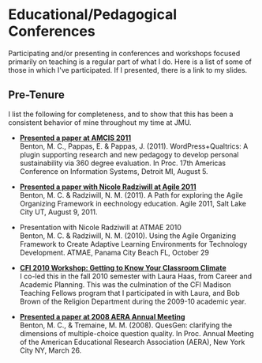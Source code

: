 # Educational/Pedagogical Conferences

Participating and/or presenting in conferences and workshops focused primarily on teaching is a regular part of what I do. Here is a list of some of those in which I've participated. If I presented, there is a link to my slides.



## Pre-Tenure

I list the following for completeness, and to show that this has been a consistent behavior of mine throughout my time at JMU.

* **[Presented a paper at AMCIS 2011](https://github.com/morphatic/isat-portfolio/raw/master/supporting_materials/publications/2011--AMCIS--Wordpress%2BQualtrics.pdf)**<br>Benton, M. C., Pappas, E. & Pappas, J. (2011). WordPress+Qualtrics: A plugin supporting research and new pedagogy to develop personal sustainability via 360 degree evaluation. In Proc. 17th Americas Conference on Information Systems, Detroit MI, August 5.

* **[Presented a paper with Nicole Radziwill at Agile 2011](https://github.com/morphatic/isat-portfolio/raw/master/supporting_materials/publications/2011--Agile2011--AgileOrganizingFramework.pdf)**<br>Benton, M. C. & Radziwill, N. M. (2011). A Path for exploring the Agile Organizing Framework in eechnology education. Agile 2011, Salt Lake City UT, August 9, 2011.

* Presentation with Nicole Radziwill at ATMAE 2010<br>Benton, M. C. & Radziwill, N. M. (2010). Using the Agile Organizing Framework to Create Adaptive Learning Environments for Technology Development. ATMAE, Panama City Beach FL, October 29

* **[CFI 2010 Workshop: Getting to Know Your Classroom Climate](https://github.com/morphatic/isat-portfolio/raw/master/supporting_materials/misc/2010--CFI--WorkshopClassroomClimate.pdf)**<br>I co-led this in the fall 2010 semester with Laura Haas, from Career and Academic Planning. This was the culmination of the CFI Madison Teaching Fellows program that I participated in with Laura, and Bob Brown of the Religion Department during the 2009-10 academic year.

* **[Presented a paper at 2008 AERA Annual Meeting](https://github.com/morphatic/isat-portfolio/raw/master/supporting_materials/publications/2008--AERA--ClarifyingDimensionsOfMCQQuality.pdf)**<br>Benton, M. C., & Tremaine, M. M. (2008). QuesGen: clarifying the dimensions of multiple-choice question quality. In Proc. Annual Meeting of the American Educational Research Association (AERA), New York City NY, March 26.